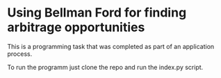 # Using Bellman Ford for finding arbitrage opportunities

This is a programming task that was completed as part of an application process.

To run the programm just clone the repo and run the index.py script.
